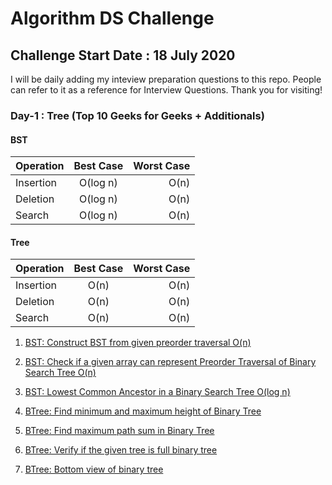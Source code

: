 # Algorithm DS Challenge

## Challenge Start Date : 18 July 2020

I will be daily adding my inteview preparation questions to this repo.
People can refer to it as a reference for Interview Questions.
Thank you for visiting!


### Day-1 : Tree (Top 10 Geeks for Geeks + Additionals)

#### BST

| Operation     | Best Case     | Worst Case  |
| ------------- |:-------------:| -----------:|
| Insertion     |    O(log n)   |     O(n)    |
| Deletion      |    O(log n)   |     O(n)    |
| Search        |    O(log n)   |     O(n)    |

#### Tree 

| Operation     | Best Case     | Worst Case  |
| ------------- |:-------------:| -----------:|
| Insertion     |    O(n)       |     O(n)    |
| Deletion      |    O(n)       |     O(n)    |
| Search        |    O(n)       |     O(n)    |

1. [BST: Construct BST from given preorder traversal O(n)](../blob/DS/BST/preorder_to_bst.cpp)

2. [BST: Check if a given array can represent Preorder Traversal of Binary Search Tree O(n)](../blob/DS/BST/verify_preorder_for_bst.cpp)

3. [BST: Lowest Common Ancestor in a Binary Search Tree O(log n)](../blob/DS/BST/Lowest_Common_Ancestor.cpp)

4. [BTree: Find minimum and maximum height of Binary Tree](../blob/DS/Binary%20Tree/min_max_depth.cpp)

5. [BTree: Find maximum path sum in Binary Tree](../blob/DS/Binary%20Tree/max_path_sum.cpp)

6. [BTree: Verify if the given tree is full binary tree](../blob/DS/Binary%20Tree/full_binary_tree.cpp)

7. [BTree: Bottom view of binary tree](../blob/DS/Binary%20Tree/bottom_view.cpp)

